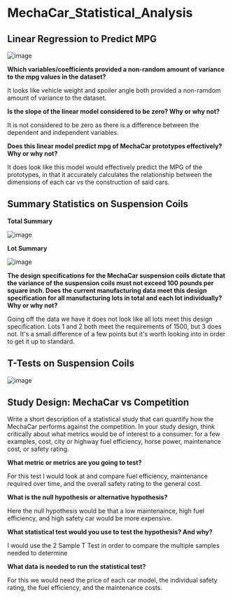 # MechaCar_Statistical_Analysis

## Linear Regression to Predict MPG

![image](https://user-images.githubusercontent.com/94264746/163088519-a2142a17-d61b-4909-b6cb-c860a4a867d3.png)

**Which variables/coefficients provided a non-random amount of variance to the mpg values in the dataset?**

It looks like vehicle weight and spoiler angle both provided a non-ramdom amount of variance to the dataset.

**Is the slope of the linear model considered to be zero? Why or why not?**

It is not considered to be zero as there is a difference between the dependent and independent variables.

**Does this linear model predict mpg of MechaCar prototypes effectively? Why or why not?**

It does look like this model would effectively predict the MPG of the prototypes, in that it accurately calculates the relationship between the dimensions of each car vs the construction of said cars.

## Summary Statistics on Suspension Coils

**Total Summary**

![image](https://user-images.githubusercontent.com/94264746/163089430-25b102dc-1674-45b1-9f35-04df6630b43e.png)

**Lot Summary**

![image](https://user-images.githubusercontent.com/94264746/163089791-0f9a8614-d967-4685-9b7a-3dd8e3c3763e.png)



**The design specifications for the MechaCar suspension coils dictate that the variance of the suspension coils must not exceed 100 pounds per square inch. Does the current manufacturing data meet this design specification for all manufacturing lots in total and each lot individually? Why or why not?**

Going off the data we have it does not look like all lots meet this design specification. Lots 1 and 2 both meet the requirements of 1500, but 3 does not. It's a small difference of a few points but it's worth looking into in order to get it up to standard.

## T-Tests on Suspension Coils

![image](https://user-images.githubusercontent.com/94264746/163090340-4375823f-3ca4-4c33-9e77-d95df3afb334.png)


## Study Design: MechaCar vs Competition

Write a short description of a statistical study that can quantify how the MechaCar performs against the competition. In your study design, think critically about what metrics would be of interest to a consumer: for a few examples, cost, city or highway fuel efficiency, horse power, maintenance cost, or safety rating.

**What metric or metrics are you going to test?**

For this test I would look at and compare fuel efficiency, maintenance required over time, and the overall safety rating to the general cost.

**What is the null hypothesis or alternative hypothesis?**

Here the null hypothesis would be that a low maintenaince, high fuel efficiency, and high safety car would be more expensive.

**What statistical test would you use to test the hypothesis? And why?**

I would use the 2 Sample T Test in order to compare the multiple samples needed to determine

**What data is needed to run the statistical test?**

For this we would need the price of each car model, the individual safety rating, the fuel efficiency, and the maintenance costs.
